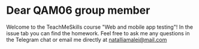 # Dear QAM06 group member 
Welcome to the TeachMeSkills course "Web and mobile app testing"! In the issue tab you can find the homework. Feel free to ask me any questions in the Telegram chat or email me directly at natalliamalei@mail.com
